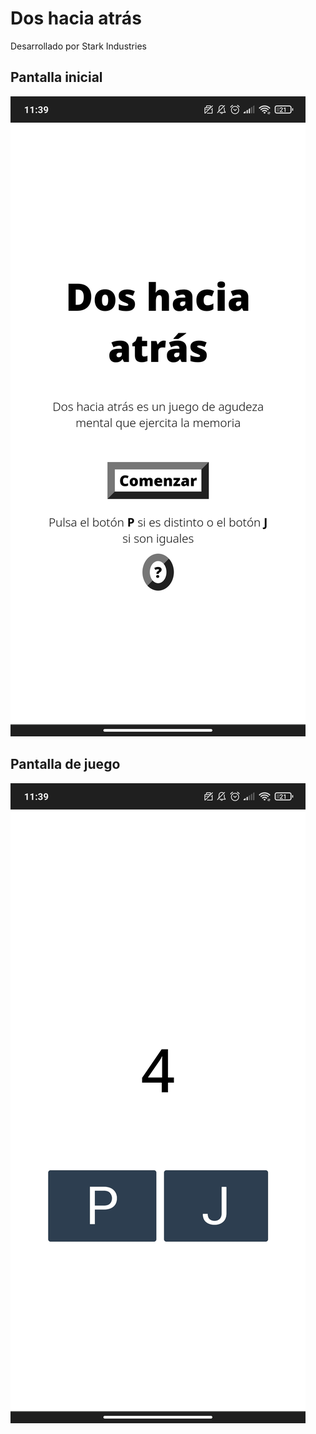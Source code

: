 # Dos hacia atrás

Desarrollado por Stark Industries

## Pantalla inicial

![start](./screenshots/start.jpg)

## Pantalla de juego

![game](./screenshots/game.jpg)


